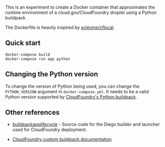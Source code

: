 This is an experiment to create a Docker container that approximates
the runtime environment of a cloud.gov/CloudFoundry droplet
using a Python buildpack.

The Dockerfile is heavily inspired by [sclevine/cflocal][].

## Quick start

```
docker-compose build
docker-compose run app python
```

## Changing the Python version

To change the version of Python being used, you can change the
`PYTHON_VERSION` argument in `docker-compose.yml`. It needs
to be a valid Python version supported by
[CloudFoundry's Python buildpack][python-buildpack].

## Other references

* [buildpackapplifecycle][] - Source code for the Diego builder and
  launcher used for CloudFoundry deployment.

* [CloudFoundry custom buildpack documentation][cfdocs]

[sclevine/cflocal]: https://github.com/sclevine/cflocal
[buildpackapplifecycle]: https://github.com/cloudfoundry/buildpackapplifecycle
[python-buildpack]: https://github.com/cloudfoundry/python-buildpack
[cfdocs]: https://docs.cloudfoundry.org/buildpacks/custom.html
